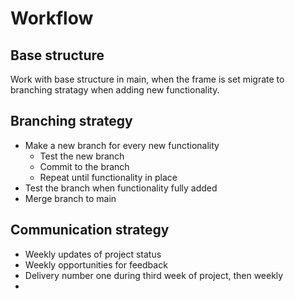 # Workflow

## Base structure
Work with base structure in main, when the frame is set migrate to branching stratagy when adding new functionality.

## Branching strategy
* Make a new branch for every new functionality
  * Test the new branch
  * Commit to the branch
  * Repeat until functionality in place
* Test the branch when functionality fully added
* Merge branch to main

## Communication strategy
* Weekly updates of project status
* Weekly opportunities for feedback
* Delivery number one during third week of project, then weekly
* 
